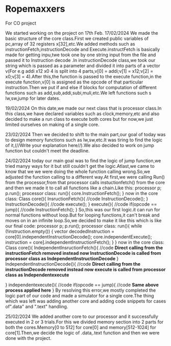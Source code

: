 # Ropemaxxers
For CO project


We started working on the project on 17th Feb.
17/02/2024
We made the basic structure of the core class.First we created public variables of pc,array of 32 registers x[32],etc.We added methods such as instructionFetch,instructionDecode and Execute.instructFetch is basically made for getting inpu,twe took one by one string input from the file and passed it to Instruction decode .In instructionDecode class,we took our string which is passed as a parameter and divided it into parts of a vector v(For e.g addi x12 x0 4 is split into 4 parts,v[0] = addi;v[1] = x12;v[2] = x0;v[3] = 4).After this,the function is passed to the execute function,in the execute function,v[0] is assigned as the opcode of that particular instruction.Then we put if and else if blocks for computation of different functions such as add,sub,addi,subi,muli,etc.We left functions such s lw,sw,jump for later dates.

19/02/2024
On this date,we made our next class that is processor class.In this class,we have declared variables such as clock,memory,etc and also decided to make a run class to execute both cores but for now,we just limited ourselves on making  of a single core.

23/02/2024
Then we decided to shift to the main part,our goal of today was to design memory functions such as lw,sw,etc.It was tiring to find the logic of it,(//Write your explanation here//).We also decided to work on jump function but couldn't meet the deadline.

24/02/2024
today our main goal was to find the logic of jump function,we tried manyy ways for it but still couldn't get the logic.Atlast,we came to know that we we were doing the whole function calling wrong.So,we adjusted the function calling to a different way.At first,we were calling Run() from the processor,from that processor calls instuctionfetch() from the core and then we made it to call all functions like a chain.Like this:
processor p;
p.run();
processor class:
run(){
core.InstructionFetch();
}
now in the core class:
Class core(){
InsructionFetch(){
//code 
InstructionDecode();
}
InstructionDecode(){
//code
execute();
}
execute(){
//code
if(opcode == jump){
//code
InstructionFetch();
}
So,this was our first logic.it can run for normal functions without loop.But for looping functions,it can't break and moves on in an infinite loop.So,we decided to make it like this which is like our final code:
processor p;
p.run();
processor class:
run(){
 while (!instruction.empty()) {
            vector<string> decodedInstruction = core[0].independentInstructionDecode();
            core.independentExecute();
            instruction = core].independentInstructionFetch();
            }
}
now in the core class:
Class core(){
IndependentInsructionFetch(){
//code 
**Direct calling from the instructionFetch removed instead now InstructionDecode is called from processor class as IndependentInstructionDecode**
}
IndependentInstructionDecode(){
//code
**Direct calling from the instructionDecode removed instead now execute is called from processor class as Independentexecute**

}
independentexecute(){
//code
if(opcode == jump){
//code
**Same above process applied here**
}
By resolving this error,we mostly completed the logic part of our code and made a simulator for a single core.The thing which was left was adding another core and adding code snippets for cases of".data" and ".text" handling.

25/02/2024
We added another core to our processor and it successfully executed in 2 or 3 trials.For this we divided memory section into 2 parts for both the cores.Memory[0 to 512] for core[0] and memory[512-1024] for core[1].Then,we decide the logic of .data,.text function and then we were done with the project.
